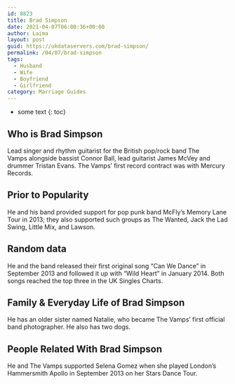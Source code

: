 ```yaml
---
id: 8823
title: Brad Simpson
date: 2021-04-07T06:00:36+00:00
author: Laima
layout: post
guid: https://ukdataservers.com/brad-simpson/
permalink: /04/07/brad-simpson
tags:
  - Husband
  - Wife
  - Boyfriend
  - Girlfriend
category: Marriage Guides
---
```


* some text
{: toc}


## Who is Brad Simpson
                  
                  
                  
Lead singer and rhythm guitarist for the British pop/rock band The Vamps alongside bassist Connor Ball, lead guitarist James McVey and drummer Tristan Evans. The Vamps&#8217; first record contract was with Mercury Records. 
                  
              
            
              
            
                
                
                
## Prior to Popularity
                  
                  
                  
He and his band provided support for pop punk band McFly&#8217;s Memory Lane Tour in 2013; they also supported such groups as The Wanted, Jack the Lad Swing, Little Mix, and Lawson. 
                  
              
            
              
            
                
                
                
## Random data
                  
                  
                  
He and the band released their first original song &#8220;Can We Dance&#8221; in September 2013 and followed it up with &#8220;Wild Heart&#8221; in January 2014. Both songs reached the top three in the UK Singles Charts.  
                  
              
            
              
            
                
                
                
## Family & Everyday Life of Brad Simpson
                  
                  
                  
He has an older sister named Natalie, who became The Vamps&#8217; first official band photographer. He also has two dogs. 
                  
              
            
              
            
                
                
                
## People Related With Brad Simpson
                  
                  
                  
He and The Vamps supported Selena Gomez when she played London&#8217;s Hammersmith Apollo in September 2013 on her Stars Dance Tour. 
                  
              
            
              
            
                
              
            
              
              
            
            
              
            
          
          
          